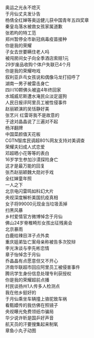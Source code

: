 奥运之光永不熄灭  
于月仙丈夫发讣告  
杨倩全红婵等奥运健儿获中国青年五四奖章  
秦皇岛落水被救女孩家属道歉  
张若昀的特工范  
郑州暂停全市新冠病毒疫苗接种  
你是我的荣耀  
子女去世要瞒住老人吗  
被闯房间女子向全季酒店索赔1元  
29岁废品收购个体户失联已4个月  
你是我的荣耀吻戏  
叙利亚乒乓女孩说和偶像马龙打招呼了  
湖南一男子被雷击身亡  
四川10颗佛头被盗4年终回家  
水城威尼斯遭水淹民众淡定遛狗  
人民日报评阿里员工被性侵事件  
赵丽颖演的吴恬静好美  
张艺兴 红雷哥我不是故意的  
于途对晶晶说了三遍对不起  
杨洋翻牌  
中国菜颜值天花板  
CGTN智库民调超80%网友支持对美调查  
荣耀夫妇成人式恋爱  
邓超晒小花等等的表白  
16岁学生参加沙漠探险身亡  
这才是最万能的回复  
张杰赵丽颖魏大勋对手戏  
全红婵童年照  
一人之下  
北京电闪雷鸣如科幻大片  
央视深度解析美国抗疫真相  
女子将99000元现金当垃圾丢掉  
扫黑风暴  
乡村爱情官方微博悼念于月仙  
佛山24岁脊椎畸形女孩出征残奥会  
北京暴雨  
白鹿给辣目洋子点外卖  
重庆姐弟坠亡案母亲称被告多次狡辩  
李光洙谈与李先彬恋情  
章子怡悼念于月仙  
乔晶晶有点愿意但又不开心  
济南华联超市回应阿里员工被侵害事件  
腾讯学生身份信息处理专利获授权  
你是我的荣耀超前点播  
村民谈扬州1人传多人检测点  
我在他乡挺好的  
于月仙乘坐车辆撞上骆驼致车祸  
看甄嬛传的我仿佛在照镜子  
央视曝光免费领纸巾骗局  
华少说许昕是国乒好声音  
航天员的汗要搜集起来制氧  
章鱼小丸子动图  

